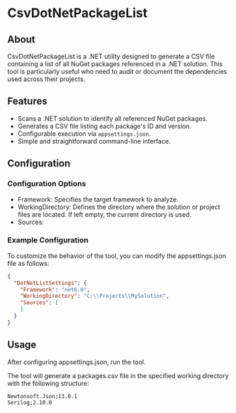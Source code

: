# CsvDotNetPackageList

## About

CsvDotNetPackageList is a .NET utility designed to generate a CSV file containing a list of all NuGet packages referenced in a .NET solution. This tool is particularly useful who need to audit or document the dependencies used across their projects.

## Features

- Scans a .NET solution to identify all referenced NuGet packages.
- Generates a CSV file listing each package's ID and version.
- Configurable execution via `appsettings.json`.
- Simple and straightforward command-line interface.

## Configuration

### Configuration Options

- Framework: Specifies the target framework to analyze.
- WorkingDirectory: Defines the directory where the solution or project files are located. If left empty, the current directory is used.
- Sources: 

### Example Configuration

To customize the behavior of the tool, you can modify the appsettings.json file as follows:

```json
{
  "DotNetListSettings": {
    "Framework": "net6.0",
    "WorkingDirectory": "C:\\Projects\\MySolution",
    "Sources": [
    ]
  }
}
```
## Usage

After configuring appsettings.json, run the tool.

The tool will generate a packages.csv file in the specified working directory with the following structure:

```csv
Newtonsoft.Json;13.0.1
Serilog;2.10.0
```
